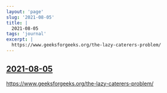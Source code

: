 ```yaml
---
layout: 'page'
slug: '2021-08-05'
title: |
  2021-08-05
tags: 'journal'
excerpt: |
  https://www.geeksforgeeks.org/the-lazy-caterers-problem/
---
```


<h2 class="text-3xl font-semibold mb-4"><a class="rounded-sm focus:outline-none focus:ring-2 focus:ring-offset-2 dark:focus:ring-offset-gray-900 dark:focus:ring-pink-400 focus:ring-pink-700" href="/journals/2021-08-05">2021-08-05</a></h2>

<div class="space-y-3">
<div class="element-block ml-0"><div class="flex-1"><a class="text-indigo-600 dark:text-indigo-400 rounded-sm focus:outline-none focus:ring-2 focus:ring-offset-2 dark:focus:ring-offset-gray-900 dark:focus:ring-pink-400 focus:ring-pink-700" href="https://www.geeksforgeeks.org/the-lazy-caterers-problem/" target="_blank" rel="noopener noreferrer">https://www.geeksforgeeks.org/the-lazy-caterers-problem/</a></div></div>
</div>


